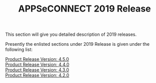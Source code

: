 ﻿---
title: "APPSeCONNECT 2019 Release"
toc: true
tag: developers
category: "release-notes"
menus: 
    AECreleasenotes:
        title: "2019"
        weight: 4
        icon: fa fa-wpexplorer
        identifier: 2019Release
---

This section will give you detailed description of 2019 releases.

Presently the enlisted sections under 2019 Release is given under the following list:

[Product Release Version: 4.5.0](/release-notes/2019-Q4/)    
[Product Release Version: 4.4.0](/release-notes/2019-Q3/)  
[Product Release Version: 4.3.0](/release-notes/2019-Q2/)  
[Product Release Version: 4.2.0](/release-notes/2019-Q1/)           


